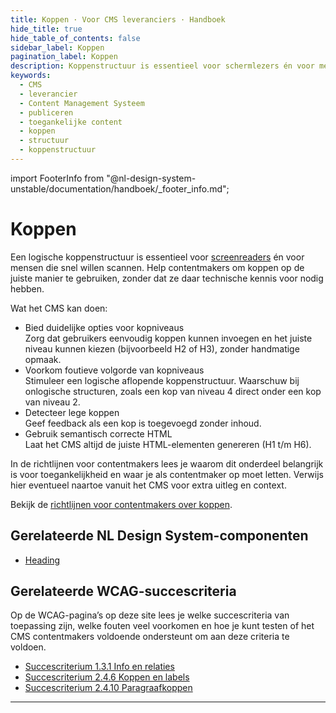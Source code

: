 ```yaml
---
title: Koppen · Voor CMS leveranciers · Handboek
hide_title: true
hide_table_of_contents: false
sidebar_label: Koppen
pagination_label: Koppen
description: Koppenstructuur is essentieel voor schermlezers én voor mensen die snel willen scannen. Help contentmakers om koppen op de juiste manier te gebruiken, zonder dat ze daar technische kennis voor nodig hebben.
keywords:
  - CMS
  - leverancier
  - Content Management Systeem
  - publiceren
  - toegankelijke content
  - koppen
  - structuur
  - koppenstructuur
---
```


<!-- @license CC0-1.0 -->

import FooterInfo from "@nl-design-system-unstable/documentation/handboek/\_footer_info.md";

# Koppen

Een logische koppenstructuur is essentieel voor [screenreaders](/woordenlijst/#screenreader) én voor mensen die snel willen scannen. Help contentmakers om koppen op de juiste manier te gebruiken, zonder dat ze daar technische kennis voor nodig hebben.

Wat het CMS kan doen:

- Bied duidelijke opties voor kopniveaus  
  Zorg dat gebruikers eenvoudig koppen kunnen invoegen en het juiste niveau kunnen kiezen (bijvoorbeeld H2 of H3), zonder handmatige opmaak.
- Voorkom foutieve volgorde van kopniveaus  
   Stimuleer een logische aflopende koppenstructuur. Waarschuw bij onlogische structuren, zoals een kop van niveau 4 direct onder een kop van niveau 2.
- Detecteer lege koppen  
  Geef feedback als een kop is toegevoegd zonder inhoud.
- Gebruik semantisch correcte HTML  
  Laat het CMS altijd de juiste HTML-elementen genereren (H1 t/m H6).

In de richtlijnen voor contentmakers lees je waarom dit onderdeel belangrijk is voor toegankelijkheid en waar je als contentmaker op moet letten. Verwijs hier eventueel naartoe vanuit het CMS voor extra uitleg en context.

Bekijk de [richtlijnen voor contentmakers over koppen](/richtlijnen/content/tekstopmaak/koppen).

## Gerelateerde NL Design System-componenten

- [Heading](/heading)

## Gerelateerde WCAG-succescriteria

Op de WCAG-pagina’s op deze site lees je welke succescriteria van toepassing zijn, welke fouten veel voorkomen en hoe je kunt testen of het CMS contentmakers voldoende ondersteunt om aan deze criteria te voldoen.

- [Succescriterium 1.3.1 Info en relaties](https://nldesignsystem.nl/wcag/1.3.1)
- [Succescriterium 2.4.6 Koppen en labels](https://nldesignsystem.nl/wcag/2.4.6)
- [Succescriterium 2.4.10 Paragraafkoppen](https://nldesignsystem.nl/wcag/2.4.10)

---

<FooterInfo />
